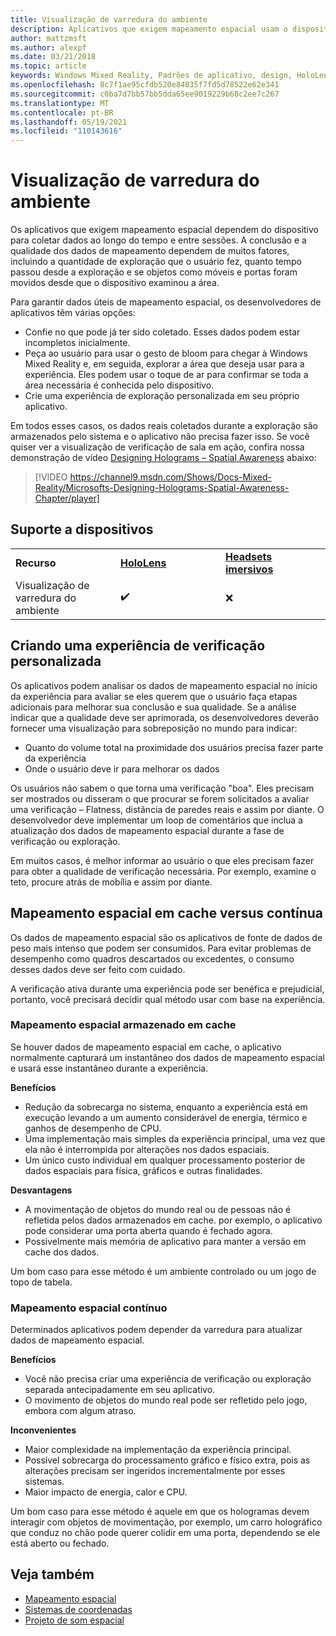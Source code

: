 ```yaml
---
title: Visualização de varredura do ambiente
description: Aplicativos que exigem mapeamento espacial usam o dispositivo para coletar dados ao longo do tempo e entre sessões.
author: mattzmsft
ms.author: alexpf
ms.date: 03/21/2018
ms.topic: article
keywords: Windows Mixed Reality, Padrões de aplicativo, design, HoloLens, verificação de sala, mapeamento espacial, malha, headset de realidade misturada, headset de realidade misturada do Windows, headset de realidade virtual, HoloLens
ms.openlocfilehash: 8c7f1ae95cfdb520e84835f7fd5d78522e62e341
ms.sourcegitcommit: c0ba7d7bb57bb5dda65ee9019229b68c2ee7c267
ms.translationtype: MT
ms.contentlocale: pt-BR
ms.lasthandoff: 05/19/2021
ms.locfileid: "110143616"
---
```

# <a name="room-scan-visualization"></a>Visualização de varredura do ambiente

Os aplicativos que exigem mapeamento espacial dependem do dispositivo para coletar dados ao longo do tempo e entre sessões. A conclusão e a qualidade dos dados de mapeamento dependem de muitos fatores, incluindo a quantidade de exploração que o usuário fez, quanto tempo passou desde a exploração e se objetos como móveis e portas foram movidos desde que o dispositivo examinou a área.

Para garantir dados úteis de mapeamento espacial, os desenvolvedores de aplicativos têm várias opções:
* Confie no que pode já ter sido coletado. Esses dados podem estar incompletos inicialmente.
* Peça ao usuário para usar o gesto de bloom para chegar à Windows Mixed Reality e, em seguida, explorar a área que deseja usar para a experiência. Eles podem usar o toque de ar para confirmar se toda a área necessária é conhecida pelo dispositivo.
* Crie uma experiência de exploração personalizada em seu próprio aplicativo.

Em todos esses casos, os dados reais coletados durante a exploração são armazenados pelo sistema e o aplicativo não precisa fazer isso. Se você quiser ver a visualização de verificação de sala em ação, confira nossa demonstração de vídeo [Designing Holograms – Spatial Awareness]() abaixo:

> [!VIDEO https://channel9.msdn.com/Shows/Docs-Mixed-Reality/Microsofts-Designing-Holograms-Spatial-Awareness-Chapter/player]

## <a name="device-support"></a>Suporte a dispositivos

<table>
    <colgroup>
    <col width="33%" />
    <col width="33%" />
    <col width="33%" />
    </colgroup>
    <tr>
        <td><strong>Recurso</strong></td>
        <td><a href="/hololens/hololens1-hardware"><strong>HoloLens</strong></a></td>
        <td><a href="../discover/immersive-headset-hardware-details.md"><strong>Headsets imersivos</strong></a></td>
    </tr>
     <tr>
        <td>Visualização de varredura do ambiente</td>
        <td>✔️</td>
        <td>❌</td>
    </tr>
</table>

## <a name="building-a-custom-scanning-experience"></a>Criando uma experiência de verificação personalizada

Os aplicativos podem analisar os dados de mapeamento espacial no início da experiência para avaliar se eles querem que o usuário faça etapas adicionais para melhorar sua conclusão e sua qualidade. Se a análise indicar que a qualidade deve ser aprimorada, os desenvolvedores deverão fornecer uma visualização para sobreposição no mundo para indicar:
* Quanto do volume total na proximidade dos usuários precisa fazer parte da experiência
* Onde o usuário deve ir para melhorar os dados

Os usuários não sabem o que torna uma verificação "boa". Eles precisam ser mostrados ou disseram o que procurar se forem solicitados a avaliar uma verificação – Flatness, distância de paredes reais e assim por diante. O desenvolvedor deve implementar um loop de comentários que inclua a atualização dos dados de mapeamento espacial durante a fase de verificação ou exploração.

Em muitos casos, é melhor informar ao usuário o que eles precisam fazer para obter a qualidade de verificação necessária. Por exemplo, examine o teto, procure atrás de mobília e assim por diante.

## <a name="cached-versus-continuous-spatial-mapping"></a>Mapeamento espacial em cache versus contínua

Os dados de mapeamento espacial são os aplicativos de fonte de dados de peso mais intenso que podem ser consumidos. Para evitar problemas de desempenho como quadros descartados ou excedentes, o consumo desses dados deve ser feito com cuidado.

A verificação ativa durante uma experiência pode ser benéfica e prejudicial, portanto, você precisará decidir qual método usar com base na experiência.

### <a name="cached-spatial-mapping"></a>Mapeamento espacial armazenado em cache

Se houver dados de mapeamento espacial em cache, o aplicativo normalmente capturará um instantâneo dos dados de mapeamento espacial e usará esse instantâneo durante a experiência.

**Benefícios**
* Redução da sobrecarga no sistema, enquanto a experiência está em execução levando a um aumento considerável de energia, térmico e ganhos de desempenho de CPU.
* Uma implementação mais simples da experiência principal, uma vez que ela não é interrompida por alterações nos dados espaciais.
* Um único custo individual em qualquer processamento posterior de dados espaciais para física, gráficos e outras finalidades.

**Desvantagens**
* A movimentação de objetos do mundo real ou de pessoas não é refletida pelos dados armazenados em cache. por exemplo, o aplicativo pode considerar uma porta aberta quando é fechado agora.
* Possivelmente mais memória de aplicativo para manter a versão em cache dos dados.

Um bom caso para esse método é um ambiente controlado ou um jogo de topo de tabela.

### <a name="continuous-spatial-mapping"></a>Mapeamento espacial contínuo

Determinados aplicativos podem depender da varredura para atualizar dados de mapeamento espacial.

**Benefícios**
* Você não precisa criar uma experiência de verificação ou exploração separada antecipadamente em seu aplicativo.
* O movimento de objetos do mundo real pode ser refletido pelo jogo, embora com algum atraso.

**Inconvenientes**
* Maior complexidade na implementação da experiência principal.
* Possível sobrecarga do processamento gráfico e físico extra, pois as alterações precisam ser ingeridos incrementalmente por esses sistemas.
* Maior impacto de energia, calor e CPU.

Um bom caso para esse método é aquele em que os hologramas devem interagir com objetos de movimentação, por exemplo, um carro holográfico que conduz no chão pode querer colidir em uma porta, dependendo se ele está aberto ou fechado.

## <a name="see-also"></a>Veja também

* [Mapeamento espacial](spatial-mapping.md)
* [Sistemas de coordenadas](coordinate-systems.md)
* [Projeto de som espacial](spatial-sound-design.md)